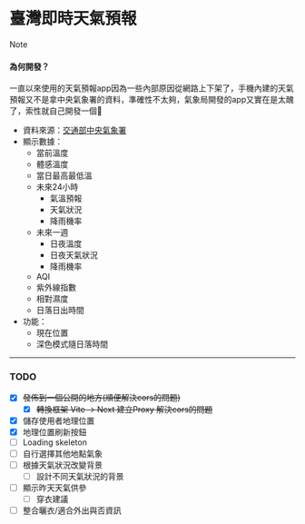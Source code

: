 # 臺灣即時天氣預報

> [!NOTE]
> #### 為何開發？
> 一直以來使用的天氣預報app因為一些內部原因從網路上下架了，手機內建的天氣預報又不是拿中央氣象署的資料，準確性不太夠，氣象局開發的app又實在是太醜了，索性就自己開發一個🤩

- 資料來源：[交通部中央氣象署](https://www.cwa.gov.tw/)
- 顯示數據：
  - 當前溫度
  - 體感溫度
  - 當日最高最低溫
  - 未來24小時
    - 氣溫預報
    - 天氣狀況
    - 降雨機率
  - 未來一週
    - 日夜溫度
    - 日夜天氣狀況
    - 降雨機率
  - AQI
  - 紫外線指數
  - 相對濕度
  - 日落日出時間
- 功能：
  - 現在位置
  - 深色模式隨日落時間

---
    
### TODO
  * [x] ~~發佈到一個公開的地方(順便解決cors的問題)~~
    * [x] ~~轉換框架 Vite -> Next 建立Proxy 解決cors的問題~~
  * [x] 儲存使用者地理位置
  * [x] 地理位置刷新按鈕
  * [ ] Loading skeleton
  * [ ] 自行選擇其他地點氣象
  * [ ] 根據天氣狀況改變背景
    * [ ] 設計不同天氣狀況的背景
  * [ ] 顯示昨天天氣供參
    * [ ] 穿衣建議
  * [ ] 整合曬衣/適合外出與否資訊